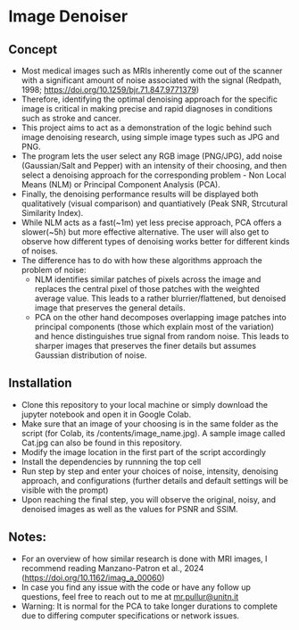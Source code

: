 # Image Denoiser

## Concept
* Most medical images such as MRIs inherently come out of the scanner with a significant amount of noise associated with the signal (Redpath, 1998; https://doi.org/10.1259/bjr.71.847.9771379)
* Therefore, identifying the optimal denoising approach for the specific image is critical in making precise and rapid diagnoses in conditions such as stroke and cancer. 
* This project aims to act as a demonstration of the logic behind such image denoising research, using simple image types such as JPG and PNG.
* The program lets the user select any RGB image (PNG/JPG), add noise (Gaussian/Salt and Pepper) with an intensity of their choosing, and then select a denoising approach for the corresponding problem - Non Local Means (NLM) or Principal Component Analysis (PCA).
* Finally, the denoising performance results will be displayed both qualitatively (visual comparison) and quantiatively (Peak SNR, Strcutural Similarity Index).
* While NLM acts as a fast(~1m) yet less precise approach, PCA offers a slower(~5h) but more effective alternative. The user will also get to observe how different types of denoising works better for different kinds of noises.
* The difference has to do with how these algorithms approach the problem of noise:
  * NLM identifies similar patches of pixels across the image and replaces the central pixel of those patches with the weighted average value. This leads to a rather blurrier/flattened, but denoised image that preserves the general details.
  * PCA on the other hand decomposes overlapping image patches into principal components (those which explain most of the variation) and hence distinguishes true signal from random noise. This leads to sharper images that preserves the finer details but assumes Gaussian distribution of noise. 

## Installation
* Clone this repository to your local machine or simply download the jupyter notebook and open it in Google Colab.
* Make sure that an image of your choosing is in the same folder as the script (for Colab, its /contents/image_name.jpg). A sample image called Cat.jpg can also be found in this repository.
* Modify the image location in the first part of the script accordingly
* Install the dependencies by runnning the top cell
* Run step by step and enter your choices of noise, intensity, denoising approach, and configurations (further details and default settings  will be visible with the prompt)
* Upon reaching the final step, you will observe the original, noisy, and denoised images as well as the values for PSNR and SSIM.

## Notes:
* For an overview of how similar research is done with MRI images, I recommend reading Manzano-Patron et al., 2024 (https://doi.org/10.1162/imag_a_00060)
* In case you find any issue with the code or have any follow up questions, feel free to reach out to me at mr.pullur@unitn.it
* Warning: It is normal for the PCA to take longer durations to complete due to differing computer specifications or network issues.

